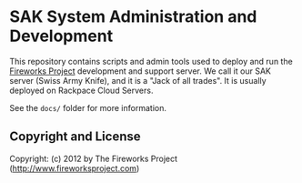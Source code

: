 SAK System Administration and Development
=========================================

This repository contains scripts and admin tools used to deploy and run the
[Fireworks Project](http://www.fireworksproject.com) development and support
server.  We call it our SAK server (Swiss Army Knife), and it is a "Jack of all
trades". It is usually deployed on Rackpace Cloud Servers.

See the `docs/` folder for more information.

Copyright and License
---------------------
Copyright: (c) 2012 by The Fireworks Project (http://www.fireworksproject.com)
